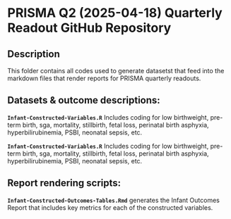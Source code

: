 
# PRISMA Q2 (2025-04-18) Quarterly Readout GitHub Repository

## Description

This folder contains all codes used to generate datasetst that feed into the markdown files that render reports for PRISMA quarterly readouts. 

## Datasets & outcome descriptions:

**`Infant-Constructed-Variables.R`** Includes coding for low birthweight, pre-term birth, sga, mortality, stillbirth, fetal loss, perinatal birth asphyxia, hyperbilirubinemia, PSBI, neonatal sepsis, etc.

**`Infant-Constructed-Variables.R`** Includes coding for low birthweight, pre-term birth, sga, mortality, stillbirth, fetal loss, perinatal birth asphyxia, hyperbilirubinemia, PSBI, neonatal sepsis, etc.



## Report rendering scripts:

**`Infant-Constructed-Outcomes-Tables.Rmd`** generates the Infant Outcomes Report that includes key
metrics for each of the constructed variables.

